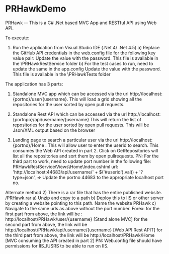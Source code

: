 # PRHawkDemo
PRHawk -- This is a C# .Net based MVC App and RESTful API using Web API.

To execute:
1) Run the application from Visual Studio IDE (.Net 4/ .Net 4.5)
  a) Replace the GitHub API credentials in the web.config file for the following key value pair:
  <add key="Password" value = ""> Update the value with the password. This file is available in the \PRHawkRestService folder
  b) For the test cases to run, need to update the same in the app.config
  <add key="Password" value = ""> Update the value with the password. This file is available in the \PRHawkTests folder
 
The application has 3 parts:
1)  Standalone MVC app which can be accessed via the url http://localhost:{portno}/user/{username}. This will load a grid showing all the repositories for the user sorted by open pull requests.

2) Standalone Rest API which can be accessed via the url http://localhost:{portnpo}/api/username/{username} This will return the list of repositories for the user sorted by open pull requests. This will be Json/XML output based on the browser
 
3) Landing page to search a particular user via the url http://localhost:{portno}/Home . This will allow user to enter the userid to search. This consumes the Web API created in part 2. Click on GetRepositories will list all the repositories and sort them by open pullrequests.
PN: For the third part to work, need to update port number in the following file:
PRHawkRestService\Views\Home\Index.cshtml 
url: 'http://localhost:44683/api/username/' + $('#userid').val() + '?type=json', => Update the portno 44683 to the appropriate localhost port no.
                

Alternate method
2) There is a rar file that has the entire published website. /PRHawk.rar
  a) Unzip and copy to a path
  b) Deploy this to IIS or other server by creating a website pointing to this path. Name the website PRHawk
  c) Navigate to the same urls as above without the port number.
    Forex: for the first part from above, the link will be : http://localhost/PRHawk/user/{username} [Stand alone MVC]
            for the second part from above, the link will be http://localhost/PRHawk/api/username/{username} [Web API Rest APIT]
            for the third part from above, the link will be http://localhost/PRHawk/Home [MVC consuming the API created in part 2]
  PN: Web.config file should have permissions for IIS_IUSRS to be able to run on IIS.


